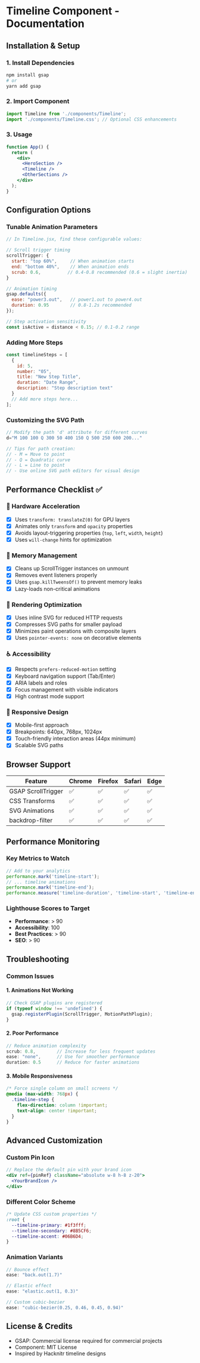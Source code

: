 # Timeline Component - Documentation

## Installation & Setup

### 1. Install Dependencies
```bash
npm install gsap
# or
yarn add gsap
```

### 2. Import Component
```jsx
import Timeline from './components/Timeline';
import './components/Timeline.css'; // Optional CSS enhancements
```

### 3. Usage
```jsx
function App() {
  return (
    <div>
      <HeroSection />
      <Timeline />
      <OtherSections />
    </div>
  );
}
```

## Configuration Options

### Tunable Animation Parameters

```javascript
// In Timeline.jsx, find these configurable values:

// Scroll trigger timing
scrollTrigger: {
  start: "top 60%",     // When animation starts
  end: "bottom 40%",    // When animation ends
  scrub: 0.6,          // 0.4-0.8 recommended (0.6 = slight inertia)
}

// Animation timing
gsap.defaults({ 
  ease: "power3.out",   // power1.out to power4.out
  duration: 0.95        // 0.8-1.2s recommended
});

// Step activation sensitivity
const isActive = distance < 0.15; // 0.1-0.2 range
```

### Adding More Steps

```javascript
const timelineSteps = [
  {
    id: 5,
    number: "05",
    title: "New Step Title",
    duration: "Date Range",
    description: "Step description text"
  }
  // Add more steps here...
];
```

### Customizing the SVG Path

```javascript
// Modify the path 'd' attribute for different curves
d="M 100 100 Q 300 50 400 150 Q 500 250 600 200..."

// Tips for path creation:
// - M = Move to point
// - Q = Quadratic curve
// - L = Line to point
// - Use online SVG path editors for visual design
```

## Performance Checklist ✅

### 🚀 Hardware Acceleration
- [x] Uses `transform: translateZ(0)` for GPU layers
- [x] Animates only `transform` and `opacity` properties
- [x] Avoids layout-triggering properties (`top`, `left`, `width`, `height`)
- [x] Uses `will-change` hints for optimization

### 📱 Memory Management
- [x] Cleans up ScrollTrigger instances on unmount
- [x] Removes event listeners properly
- [x] Uses `gsap.killTweensOf()` to prevent memory leaks
- [x] Lazy-loads non-critical animations

### 🎨 Rendering Optimization
- [x] Uses inline SVG for reduced HTTP requests
- [x] Compresses SVG paths for smaller payload
- [x] Minimizes paint operations with composite layers
- [x] Uses `pointer-events: none` on decorative elements

### ♿ Accessibility
- [x] Respects `prefers-reduced-motion` setting
- [x] Keyboard navigation support (Tab/Enter)
- [x] ARIA labels and roles
- [x] Focus management with visible indicators
- [x] High contrast mode support

### 📱 Responsive Design
- [x] Mobile-first approach
- [x] Breakpoints: 640px, 768px, 1024px
- [x] Touch-friendly interaction areas (44px minimum)
- [x] Scalable SVG paths

## Browser Support

| Feature | Chrome | Firefox | Safari | Edge |
|---------|--------|---------|--------|------|
| GSAP ScrollTrigger | ✅ | ✅ | ✅ | ✅ |
| CSS Transforms | ✅ | ✅ | ✅ | ✅ |
| SVG Animations | ✅ | ✅ | ✅ | ✅ |
| backdrop-filter | ✅ | ✅ | ✅ | ✅ |

## Performance Monitoring

### Key Metrics to Watch
```javascript
// Add to your analytics
performance.mark('timeline-start');
// ... timeline animations
performance.mark('timeline-end');
performance.measure('timeline-duration', 'timeline-start', 'timeline-end');
```

### Lighthouse Scores to Target
- **Performance**: > 90
- **Accessibility**: 100
- **Best Practices**: > 90
- **SEO**: > 90

## Troubleshooting

### Common Issues

#### 1. Animations Not Working
```javascript
// Check GSAP plugins are registered
if (typeof window !== 'undefined') {
  gsap.registerPlugin(ScrollTrigger, MotionPathPlugin);
}
```

#### 2. Poor Performance
```javascript
// Reduce animation complexity
scrub: 0.8,        // Increase for less frequent updates
ease: "none",      // Use for smoother performance
duration: 0.5      // Reduce for faster animations
```

#### 3. Mobile Responsiveness
```css
/* Force single column on small screens */
@media (max-width: 768px) {
  .timeline-step {
    flex-direction: column !important;
    text-align: center !important;
  }
}
```

## Advanced Customization

### Custom Pin Icon
```jsx
// Replace the default pin with your brand icon
<div ref={pinRef} className="absolute w-8 h-8 z-20">
  <YourBrandIcon />
</div>
```

### Different Color Scheme
```css
/* Update CSS custom properties */
:root {
  --timeline-primary: #1f3fff;
  --timeline-secondary: #8B5CF6;
  --timeline-accent: #06B6D4;
}
```

### Animation Variants
```javascript
// Bounce effect
ease: "back.out(1.7)"

// Elastic effect  
ease: "elastic.out(1, 0.3)"

// Custom cubic-bezier
ease: "cubic-bezier(0.25, 0.46, 0.45, 0.94)"
```

## License & Credits

- GSAP: Commercial license required for commercial projects
- Component: MIT License
- Inspired by Hacknitr timeline designs